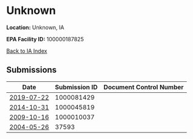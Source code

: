 # Unknown

**Location:** Unknown, IA

**EPA Facility ID:** 100000187825

[Back to IA Index](../../index.md)

## Submissions

| Date | Submission ID | Document Control Number |
|------|--------------|-------------------------|
| [2019-07-22](submissions/1000081429.md) | 1000081429 |  |
| [2014-10-31](submissions/1000045819.md) | 1000045819 |  |
| [2009-10-16](submissions/1000010037.md) | 1000010037 |  |
| [2004-05-26](submissions/37593.md) | 37593 |  |
